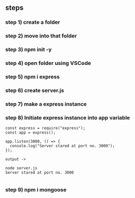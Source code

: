 ## steps

### step 1) create a folder

### step 2) move into that folder

### step 3) npm init -y

### step 4) open folder using VSCode

### step 5) npm i express

### step 6) create server.js

### step 7) make a express instance

### step 8) Initiate express instance into app variable

```
const express = require("express");
const app = express();

app.listen(3000, () => {
  console.log("Server stared at port no. 3000");
});

output ->

node server.js
Server stared at port no. 3000


```

### step 9) npm i mongoose
